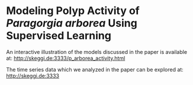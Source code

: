 # Modeling Polyp Activity of *Paragorgia arborea* Using Supervised Learning

An interactive illustration of the models discussed in the paper is available at: <http://skeggi.de:3333/p_arborea_activity.html>

The time series data which we analyzed in the paper can be explored at: <http://skeggi.de:3333>
